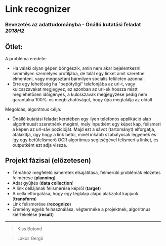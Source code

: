 # Link recognizer

### Bevezetés az adattudományba - Önálló kutatási feladat *2018H2*




## Ötlet:

A probléma eredete:

- Ha valaki olyan gépen böngészik, amin nem akar bejelentkezni semmilyen személyes profiljába,
  de talál egy linket amit szeretne elmenteni, vagy megosztani bármilyen sociális felületen azonnal.
- Erre egy lehetőség ha "bepötyögi" telefonjába az url-t, vagy kulcsszavakat megjegyez, ez azonban az url-ek hossza miatt
  meglehetősen időigényes, a kulcsszavak megjegyzése pedig nem garantálna 100%-os megbizhatóságot, hogy újra megtalálja az
  oldalt.

Megoldás, algoritmus célja:

- Önálló kutatási feladat keretében egy ilyen telefonos applikáció alap algoritmusát szeretnénk megírni,
  mely inputként egy képet kap, felismeri a képen az url-sáv pozicióját. Majd ezt a sávot (tartományt)
  elforgatja, átalakítja, úgy hogy a link betűi, minél inkább szabályosak legyenek és így egy betűfelismerő
  OCR algoritmus segítségével felismeri a linket, és outputként ezt adja vissza. 


## Projekt fázisai (előzetesen) 

- Témához megfelelő ismeretek elsajátítása, felmerülő problémák előzetes felmérése (**planning**) 
- Adat gyűjtés (**data collection**)
- A link cellájának felismerése képről (**target**)
- A cella elforgatása, hogy egy téglalap alapú alakzatot kapjunk (**transform**)
- Link felismerése (**recognize**)
- Eremény egyéb felhasználása, végterméke a projektnek, algoritmus kiértékelése (**result**)

---
> Kiss Botond

> Lakos Gergő
